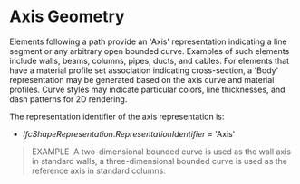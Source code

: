 Axis Geometry
=============

Elements following a path provide an 'Axis' representation indicating a line segment or any arbitrary open bounded curve. Examples of such elements include walls, beams, columns, pipes, ducts, and cables. For elements that have a material profile set association indicating cross-section, a 'Body' representation may be generated based on the axis curve and material profiles. Curve styles may indicate particular colors, line thicknesses, and dash patterns for 2D rendering.

The representation identifier of the axis representation is:

* _IfcShapeRepresentation_._RepresentationIdentifier_ = 'Axis'

> EXAMPLE&nbsp; A two-dimensional bounded curve is used as the wall axis in standard walls, a three-dimensional bounded curve is used as the reference axis in standard columns.
